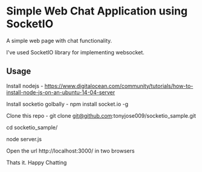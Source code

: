 
# Simple Web Chat Application using SocketIO 

A simple web page with chat functionality.

I've used SocketIO library for implementing websocket.

## Usage

Install nodejs  - https://www.digitalocean.com/community/tutorials/how-to-install-node-js-on-an-ubuntu-14-04-server

Install socketio golbally - npm install socket.io -g

Clone this repo - git clone git@github.com:tonyjose009/socketio_sample.git

cd socketio_sample/

node server.js

Open the url http://localhost:3000/ in two browsers


Thats it. Happy Chatting
 

